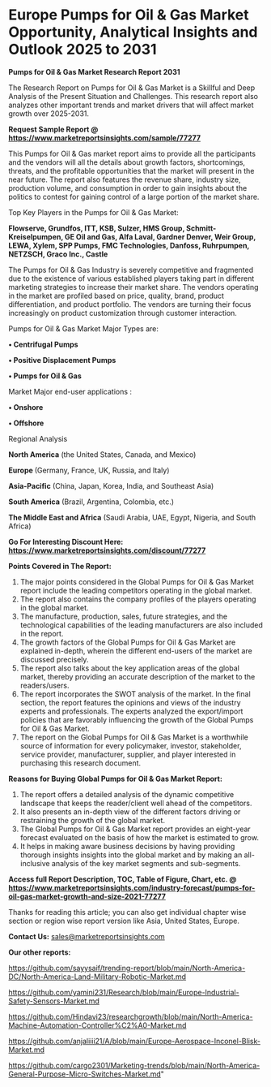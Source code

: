  # Europe Pumps for Oil & Gas Market Opportunity, Analytical Insights and Outlook 2025 to 2031

<strong>Pumps for Oil & Gas Market Research Report 2031</strong>

The Research Report on Pumps for Oil & Gas Market is a Skillful and Deep Analysis of the Present Situation and Challenges. This research report also analyzes other important trends and market drivers that will affect market growth over 2025-2031.

<strong>Request Sample Report @ <a href=https://www.marketreportsinsights.com/sample/77277>https://www.marketreportsinsights.com/sample/77277</a></strong>

This Pumps for Oil & Gas market report aims to provide all the participants and the vendors will all the details about growth factors, shortcomings, threats, and the profitable opportunities that the market will present in the near future. The report also features the revenue share, industry size, production volume, and consumption in order to gain insights about the politics to contest for gaining control of a large portion of the market share.

Top Key Players in the Pumps for Oil & Gas Market:

<strong>Flowserve, Grundfos, ITT, KSB, Sulzer, HMS Group, Schmitt-Kreiselpumpen, GE Oil and Gas, Alfa Laval, Gardner Denver, Weir Group, LEWA, Xylem, SPP Pumps, FMC Technologies, Danfoss, Ruhrpumpen, NETZSCH, Graco Inc., Castle</strong>

The Pumps for Oil & Gas Industry is severely competitive and fragmented due to the existence of various established players taking part in different marketing strategies to increase their market share. The vendors operating in the market are profiled based on price, quality, brand, product differentiation, and product portfolio. The vendors are turning their focus increasingly on product customization through customer interaction.

Pumps for Oil & Gas Market Major Types are:

<strong>• Centrifugal Pumps

• Positive Displacement Pumps

• Pumps for Oil & Gas</strong>

Market Major end-user applications :

<strong>• Onshore

• Offshore</strong>

Regional Analysis

</u><strong><b>North America</b></strong> (the United States, Canada, and Mexico)

<strong><b>Europe </b></strong>(Germany, France, UK, Russia, and Italy)

<strong><b>Asia-Pacific</b></strong> (China, Japan, Korea, India, and Southeast Asia)

<strong><b>South America</b></strong> (Brazil, Argentina, Colombia, etc.)

<strong><b>The Middle East and Africa</b></strong> (Saudi Arabia, UAE, Egypt, Nigeria, and South Africa)

<strong>Go For Interesting Discount Here: <a href=https://www.marketreportsinsights.com/discount/77277>https://www.marketreportsinsights.com/discount/77277</a></strong>

<strong>Points Covered in The Report:</strong>
<ol>
  <li>The major points considered in the Global Pumps for Oil & Gas Market report include the leading competitors operating in the global market.</li>
  <li>The report also contains the company profiles of the players operating in the global market.</li>
  <li>The manufacture, production, sales, future strategies, and the technological capabilities of the leading manufacturers are also included in the report.</li>
  <li>The growth factors of the Global Pumps for Oil & Gas Market are explained in-depth, wherein the different end-users of the market are discussed precisely.</li>
  <li>The report also talks about the key application areas of the global market, thereby providing an accurate description of the market to the readers/users.</li>
  <li>The report incorporates the SWOT analysis of the market. In the final section, the report features the opinions and views of the industry experts and professionals. The experts analyzed the export/import policies that are favorably influencing the growth of the Global Pumps for Oil & Gas Market.</li>
  <li>The report on the Global Pumps for Oil & Gas Market is a worthwhile source of information for every policymaker, investor, stakeholder, service provider, manufacturer, supplier, and player interested in purchasing this research document.</li>
</ol>
<strong>Reasons for Buying Global Pumps for Oil & Gas Market Report:</strong>

<ol>
  <li>The report offers a detailed analysis of the dynamic competitive landscape that keeps the reader/client well ahead of the competitors.</li>
  <li>It also presents an in-depth view of the different factors driving or restraining the growth of the global market.</li>
  <li>The Global Pumps for Oil & Gas Market report provides an eight-year forecast evaluated on the basis of how the market is estimated to grow.</li>
  <li>It helps in making aware business decisions by having providing thorough insights insights into the global market and by making an all-inclusive analysis of the key market segments and sub-segments.</li>
</ol>
<strong>Access full Report Description, TOC, Table of Figure, Chart, etc. @ <a href=https://www.marketreportsinsights.com/industry-forecast/pumps-for-oil-gas-market-growth-and-size-2021-77277>https://www.marketreportsinsights.com/industry-forecast/pumps-for-oil-gas-market-growth-and-size-2021-77277</a></strong>


Thanks for reading this article; you can also get individual chapter wise section or region wise report version like Asia, United States, Europe.

<strong>Contact Us:</strong>
sales@marketreportsinsights.com

<strong>Our other reports:</strong>

<a href=https://github.com/sayysaif/trending-report/blob/main/North-America-DC/North-America-Land-Military-Robotic-Market.md>https://github.com/sayysaif/trending-report/blob/main/North-America-DC/North-America-Land-Military-Robotic-Market.md</a>

<a href=https://github.com/yamini231/Research/blob/main/Europe-Industrial-Safety-Sensors-Market.md>https://github.com/yamini231/Research/blob/main/Europe-Industrial-Safety-Sensors-Market.md</a>

<a href=https://github.com/Hindavi23/researchgrowth/blob/main/North-America-Machine-Automation-Controller%C2%A0-Market.md>https://github.com/Hindavi23/researchgrowth/blob/main/North-America-Machine-Automation-Controller%C2%A0-Market.md</a>

<a href=https://github.com/anjaliiii21/A/blob/main/Europe-Aerospace-Inconel-Blisk-Market.md>https://github.com/anjaliiii21/A/blob/main/Europe-Aerospace-Inconel-Blisk-Market.md</a>

<a href=https://github.com/cargo2301/Marketing-trends/blob/main/North-America-General-Purpose-Micro-Switches-Market.md>https://github.com/cargo2301/Marketing-trends/blob/main/North-America-General-Purpose-Micro-Switches-Market.md</a>"
